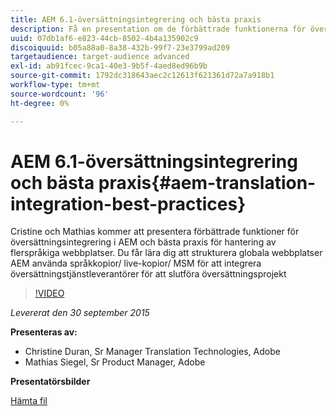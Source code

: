 ```yaml
---
title: AEM 6.1-översättningsintegrering och bästa praxis
description: Få en presentation om de förbättrade funktionerna för översättningsintegrering i AEM. Lär dig de bästa sätten att hantera flerspråkiga webbplatser.
uuid: 07db1af6-e823-44cb-8502-4b4a135902c9
discoiquuid: b05a88a0-8a38-432b-99f7-23e3799ad209
targetaudience: target-audience advanced
exl-id: ab91fcec-9ca1-40e3-9b5f-4aed8ed96b9b
source-git-commit: 1792dc318643aec2c12613f621361d72a7a918b1
workflow-type: tm+mt
source-wordcount: '96'
ht-degree: 0%

---
```


# AEM 6.1-översättningsintegrering och bästa praxis{#aem-translation-integration-best-practices}

Cristine och Mathias kommer att presentera förbättrade funktioner för översättningsintegrering i AEM och bästa praxis för hantering av flerspråkiga webbplatser. Du får lära dig att strukturera globala webbplatser AEM använda språkkopior/ live-kopior/ MSM för att integrera översättningstjänstleverantörer för att slutföra översättningsprojekt

>[!VIDEO](https://video.tv.adobe.com/v/19371/?quality=9)

*Levererat den 30 september 2015*

**Presenteras av:**

* Christine Duran, Sr Manager Translation Technologies, Adobe
* Mathias Siegel, Sr Product Manager, Adobe

**Presentatörsbilder**

[Hämta fil](assets/09302015-aem-gems-translation-integration-and-best-practices.pdf)

<!--
[Get back to the Overview](https://helpx.adobe.com/experience-manager/kt/eseminars/gems/aem-index.html)
-->
